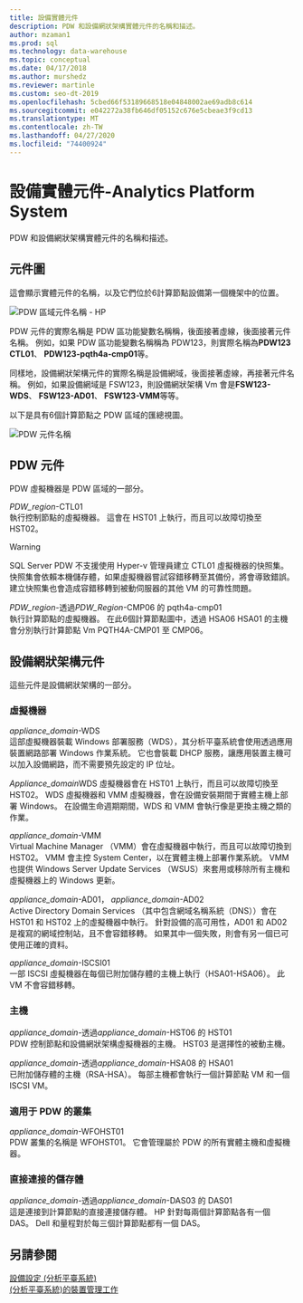 ```yaml
---
title: 設備實體元件
description: PDW 和設備網狀架構實體元件的名稱和描述。
author: mzaman1
ms.prod: sql
ms.technology: data-warehouse
ms.topic: conceptual
ms.date: 04/17/2018
ms.author: murshedz
ms.reviewer: martinle
ms.custom: seo-dt-2019
ms.openlocfilehash: 5cbed66f53189668518e04848002ae69adb8c614
ms.sourcegitcommit: e042272a38fb646df05152c676e5cbeae3f9cd13
ms.translationtype: MT
ms.contentlocale: zh-TW
ms.lasthandoff: 04/27/2020
ms.locfileid: "74400924"
---
```

# <a name="appliance-physical-components---analytics-platform-system"></a>設備實體元件-Analytics Platform System
PDW 和設備網狀架構實體元件的名稱和描述。 
  
<!-- MISSING LINKS See also [HDInsight Physical Components &#40;Analytics Platform System&#41;](hdinsight-physical-components.md).  -->  
  
## <a name="component-diagrams"></a><a name="diagrams"></a>元件圖  
這會顯示實體元件的名稱，以及它們位於6計算節點設備第一個機架中的位置。  
  
![PDW 區域元件名稱 - HP](./media/pdw-and-appliance-fabric-physical-components/APS_HW_ComponentNames-HP.png "APS_HW_ComponentNames-HP")  
  
PDW 元件的實際名稱是 PDW 區功能變數名稱稱，後面接著虛線，後面接著元件名稱。 例如，如果 PDW 區功能變數名稱稱為 PDW123，則實際名稱為**PDW123 CTL01**、 **PDW123-pqth4a-cmp01**等。  
  
同樣地，設備網狀架構元件的實際名稱是設備網域，後面接著虛線，再接著元件名稱。 例如，如果設備網域是 FSW123，則設備網狀架構 Vm 會是**FSW123-WDS**、 **FSW123-AD01**、 **FSW123-VMM**等等。  
  
以下是具有6個計算節點之 PDW 區域的匯總視圖。  
  
![PDW 元件名稱](./media/pdw-and-appliance-fabric-physical-components/APS_HW_Names.png "APS_HW_Names")  
  
## <a name="pdw-components"></a><a name="pdw"></a>PDW 元件  
PDW 虛擬機器是 PDW 區域的一部分。  
  
*PDW_region*-CTL01  
執行控制節點的虛擬機器。 這會在 HST01 上執行，而且可以故障切換至 HST02。  
  
> [!WARNING]  
> SQL Server PDW 不支援使用 Hyper-v 管理員建立 CTL01 虛擬機器的快照集。 快照集會依賴本機儲存體，如果虛擬機器嘗試容錯移轉至其備份，將會導致錯誤。 建立快照集也會造成容錯移轉到被動伺服器的其他 VM 的可靠性問題。  
  
*PDW_region*-透過*PDW_Region*-CMP06 的 pqth4a-cmp01  
執行計算節點的虛擬機器。 在此6個計算節點圖中，透過 HSA06 HSA01 的主機會分別執行計算節點 Vm PQTH4A-CMP01 至 CMP06。  
  
## <a name="appliance-fabric-components"></a><a name="fabric"></a>設備網狀架構元件  
這些元件是設備網狀架構的一部分。  
  
### <a name="virtual-machines"></a>虛擬機器  
*appliance_domain*-WDS  
這部虛擬機器裝載 Windows 部署服務（WDS），其分析平臺系統會使用透過應用裝置網路部署 Windows 作業系統。 它也會裝載 DHCP 服務，讓應用裝置主機可以加入設備網路，而不需要預先設定的 IP 位址。  
  
*Appliance_domain*WDS 虛擬機器會在 HST01 上執行，而且可以故障切換至 HST02。 WDS 虛擬機器和 VMM 虛擬機器，會在設備安裝期間于實體主機上部署 Windows。 在設備生命週期期間，WDS 和 VMM 會執行像是更換主機之類的作業。  
  
*appliance_domain*-VMM  
Virtual Machine Manager （VMM）會在虛擬機器中執行，而且可以故障切換到 HST02。 VMM 會主控 System Center，以在實體主機上部署作業系統。 VMM 也提供 Windows Server Update Services （WSUS）來套用或移除所有主機和虛擬機器上的 Windows 更新。  
  
*appliance_domain*-AD01， *appliance_domain*-AD02  
Active Directory Domain Services （其中包含網域名稱系統（DNS））會在 HST01 和 HST02 上的虛擬機器中執行。 針對設備的高可用性，AD01 和 AD02 是複寫的網域控制站，且不會容錯移轉。 如果其中一個失敗，則會有另一個已可使用正確的資料。  
  
*appliance_domain*-ISCSI01  
一部 ISCSI 虛擬機器在每個已附加儲存體的主機上執行（HSA01-HSA06）。 此 VM 不會容錯移轉。  
  
### <a name="hosts"></a>主機  
*appliance_domain*-透過*appliance_domain*-HST06 的 HST01  
PDW 控制節點和設備網狀架構虛擬機器的主機。 HST03 是選擇性的被動主機。  
  
*appliance_domain*-透過*appliance_domain*-HSA08 的 HSA01  
已附加儲存體的主機（RSA-HSA）。 每部主機都會執行一個計算節點 VM 和一個 ISCSI VM。  
  
### <a name="cluster-for-pdw"></a>適用于 PDW 的叢集  
*appliance_domain*-WFOHST01  
PDW 叢集的名稱是 WFOHST01。 它會管理屬於 PDW 的所有實體主機和虛擬機器。  
  
### <a name="direct-attached-storage"></a>直接連接的儲存體  
*appliance_domain*-透過*appliance_domain*-DAS03 的 DAS01  
這是連接到計算節點的直接連接儲存體。 HP 針對每兩個計算節點各有一個 DAS。 Dell 和量程對於每三個計算節點都有一個 DAS。  
  
## <a name="see-also"></a>另請參閱  
<!-- MISSING LINKS [Hardware Configurations &#40;Analytics Platform System&#41;](../architecture/hardware-configurations.md)  -->  
[設備設定 &#40;分析平臺系統&#41;](appliance-configuration.md)  
[&#40;分析平臺系統&#41;的裝置管理工作](appliance-management-tasks.md)  
  
